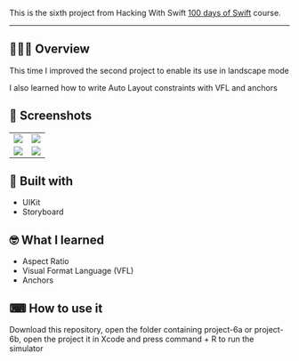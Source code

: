 This is the sixth project from Hacking With Swift [100 days of Swift](https://www.hackingwithswift.com/100) course.

---

## 💁🏽‍♂️ Overview

This time I improved the second project to enable its use in landscape mode

I also learned how to write Auto Layout constraints with VFL and
anchors

## 📸 Screenshots

<table>
  <tr>
    <td valign="top"><img src="https://user-images.githubusercontent.com/53412533/149674366-3b89abcf-bc15-4fc1-89c9-b15f5e925984.png"/></td>
    <td valign="top"><img src="https://user-images.githubusercontent.com/53412533/149674369-61dc7738-91e6-4805-89ed-4a6622a14d6a.png"/></td>
  </tr>
  <tr>
    <tr>
    <td valign="top"><img src="https://user-images.githubusercontent.com/53412533/149674370-e77ecba8-719f-4a00-89da-033279850ccf.png"/></td>
    <td valign="top"><img src="https://user-images.githubusercontent.com/53412533/149674372-68a6d582-90f7-442a-bac2-6358098adc53.png"/></td>
  </tr>
</table>

## 🔨 Built with

- UIKit
- Storyboard

## 🤓 What I learned

* Aspect Ratio
* Visual Format Language (VFL)
* Anchors 

## ⌨ How to use it

Download this repository, open the folder containing project-6a or project-6b,
open the project it in Xcode and press command + R to run the simulator

